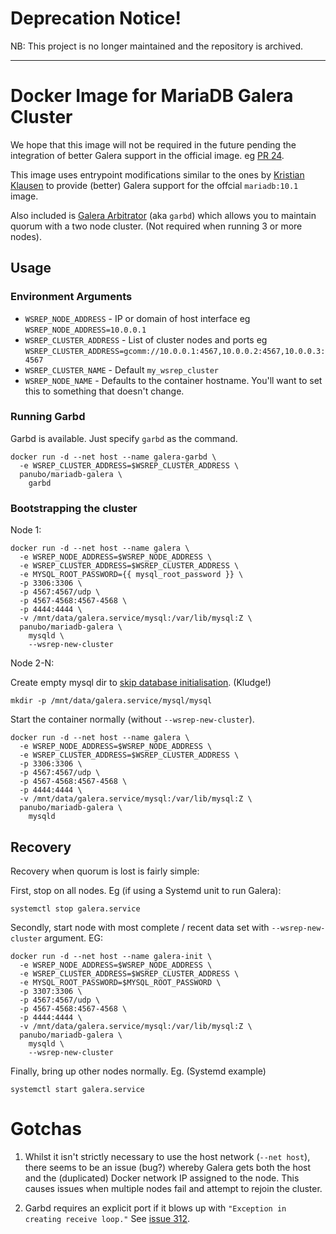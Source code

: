 # Deprecation Notice!

NB: This project is no longer maintained and the repository is archived.

---

# Docker Image for MariaDB Galera Cluster

We hope that this image will not be required in the future pending the integration of better Galera support in the official image.
eg [PR 24](https://github.com/docker-library/mariadb/pull/24/files).

This image uses entrypoint modifications similar to the ones by [Kristian Klausen](https://github.com/klausenbusk/mariadb/blob/78df6f06732897bee0a69ee6332884f9cb1f5fbd/10.1/docker-entrypoint.sh) to provide (better) Galera support for the offcial `mariadb:10.1` image.

Also included is [Galera Arbitrator](http://galeracluster.com/documentation-webpages/arbitrator.html) (aka `garbd`) which allows you to maintain quorum with a two node cluster. (Not required when running 3 or more nodes).

## Usage

### Environment Arguments

- `WSREP_NODE_ADDRESS` - IP or domain of host interface eg `WSREP_NODE_ADDRESS=10.0.0.1`
- `WSREP_CLUSTER_ADDRESS` - List of cluster nodes and ports eg `WSREP_CLUSTER_ADDRESS=gcomm://10.0.0.1:4567,10.0.0.2:4567,10.0.0.3:4567`
- `WSREP_CLUSTER_NAME` - Default `my_wsrep_cluster`
- `WSREP_NODE_NAME` - Defaults to the container hostname. You'll want to set this
to something that doesn't change.

### Running Garbd

Garbd is available. Just specify `garbd` as the command.

```
docker run -d --net host --name galera-garbd \
  -e WSREP_CLUSTER_ADDRESS=$WSREP_CLUSTER_ADDRESS \
  panubo/mariadb-galera \
    garbd
```

### Bootstrapping the cluster

Node 1:

```
docker run -d --net host --name galera \
  -e WSREP_NODE_ADDRESS=$WSREP_NODE_ADDRESS \
  -e WSREP_CLUSTER_ADDRESS=$WSREP_CLUSTER_ADDRESS \
  -e MYSQL_ROOT_PASSWORD={{ mysql_root_password }} \
  -p 3306:3306 \
  -p 4567:4567/udp \
  -p 4567-4568:4567-4568 \
  -p 4444:4444 \
  -v /mnt/data/galera.service/mysql:/var/lib/mysql:Z \
  panubo/mariadb-galera \
    mysqld \
    --wsrep-new-cluster
```

Node 2-N:

Create empty mysql dir to [skip database initialisation](https://github.com/docker-library/mariadb/pull/57). (Kludge!)

```
mkdir -p /mnt/data/galera.service/mysql/mysql
```

Start the container normally (without `--wsrep-new-cluster`).

```
docker run -d --net host --name galera \
  -e WSREP_NODE_ADDRESS=$WSREP_NODE_ADDRESS \
  -e WSREP_CLUSTER_ADDRESS=$WSREP_CLUSTER_ADDRESS \
  -p 3306:3306 \
  -p 4567:4567/udp \
  -p 4567-4568:4567-4568 \
  -p 4444:4444 \
  -v /mnt/data/galera.service/mysql:/var/lib/mysql:Z \
  panubo/mariadb-galera \
    mysqld
```

## Recovery

Recovery when quorum is lost is fairly simple:

First, stop on all nodes. Eg (if using a Systemd unit to run Galera):

```
systemctl stop galera.service
```

Secondly, start node with most complete / recent data set with `--wsrep-new-cluster` argument. EG:

```
docker run -d --net host --name galera-init \
  -e WSREP_NODE_ADDRESS=$WSREP_NODE_ADDRESS \
  -e WSREP_CLUSTER_ADDRESS=$WSREP_CLUSTER_ADDRESS \
  -e MYSQL_ROOT_PASSWORD=$MYSQL_ROOT_PASSWORD \
  -p 3307:3306 \
  -p 4567:4567/udp \
  -p 4567-4568:4567-4568 \
  -p 4444:4444 \
  -v /mnt/data/galera.service/mysql:/var/lib/mysql:Z \
  panubo/mariadb-galera \
    mysqld \
    --wsrep-new-cluster
```

Finally, bring up other nodes normally. Eg. (Systemd example)

```
systemctl start galera.service
```

# Gotchas

1. Whilst it isn't strictly necessary to use the host network (`--net host`), there seems to be an issue (bug?) whereby Galera gets both the host and the (duplicated) Docker network IP assigned to the node. This causes issues when multiple nodes fail and attempt to rejoin the cluster.

2. Garbd requires an explicit port if it blows up with `"Exception in creating receive loop."` See [issue 312](https://github.com/codership/galera/issues/312).

